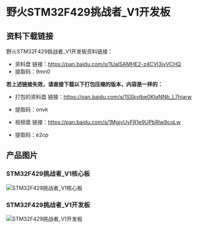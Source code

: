 [](index)

# 野火STM32F429挑战者_V1开发板

## 资料下载链接
野火STM32F429挑战者_V1开发板资料链接：
* 资料盘 链接：https://pan.baidu.com/s/1UaISAMHE2-z4CVI3ivVCHQ 
* 提取码：9mn0 



**若上述链接失效，请直接下载以下打包压缩的版本，内容是一样的：**
* 打包的资料盘 链接：https://pan.baidu.com/s/1SSkvtbe0KIqNNb_L7hiarw 
* 提取码：onvk 


* 视频盘 链接：https://pan.baidu.com/s/1MgjvUyFR1e9UPbRlw9coLw 
* 提取码：e2cp 



## 产品图片
### STM32F429挑战者_V1核心板
![STM32F429挑战者_V1核心板](https://raw.githubusercontent.com/wiki/Embdefire/products/images/STM32系列产品/STM32F429挑战者_V1开发板/STM32F429挑战者_V1核心板.jpg)

### STM32F429挑战者_V1开发板
![STM32F429挑战者_V1开发板](https://raw.githubusercontent.com/wiki/Embdefire/products/images/STM32系列产品/STM32F429挑战者_V1开发板/STM32F429挑战者_V1开发板.jpg)
